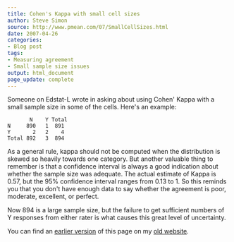 ```yaml
---
title: Cohen's Kappa with small cell sizes
author: Steve Simon
source: http://www.pmean.com/07/SmallCellSizes.html
date: 2007-04-26
categories:
- Blog post
tags:
- Measuring agreement
- Small sample size issues
output: html_document
page_update: complete
---
```


Someone on Edstat-L wrote in asking about using Cohen' Kappa with a small sample size in some of the cells. Here's an example:

```
       N    Y Total
N     890   1  891
Y       2   2    4
Total 892   3  894
```

As a general rule, kappa should not be computed when the distribution is skewed so heavily towards one category. But another valuable thing to remember is that a confidence interval is always a good indication about whether the sample size was adequate. The actual estimate of Kappa is 0.57, but the 95% confidence interval ranges from 0.13 to 1. So this reminds you that you don't have enough data to say whether the agreement is poor, moderate, excellent, or perfect.

Now 894 is a large sample size, but the failure to get sufficient numbers of Y responses from either rater is what causes this great level of uncertainty.

You can find an [earlier version][sim1] of this page on my [old website][sim2].

[sim1]: http://www.pmean.com/07/SmallCellSizes.html
[sim2]: http://www.pmean.com
